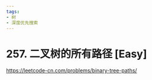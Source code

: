 ```yaml
---
tags:
- 树
- 深度优先搜索
---
```


# 257. 二叉树的所有路径 [Easy]

<https://leetcode-cn.com/problems/binary-tree-paths/>
